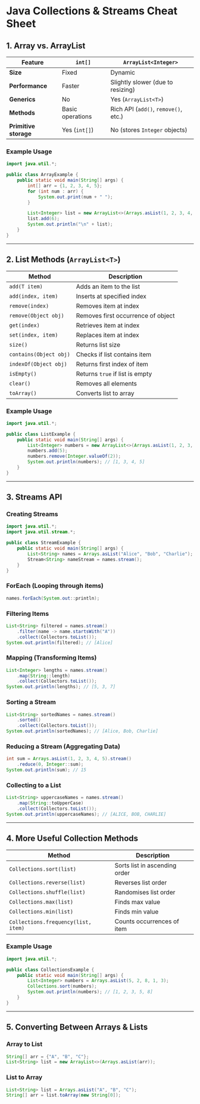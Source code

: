 # Java Collections & Streams Cheat Sheet

## **1. Array vs. ArrayList**

| Feature | `int[]` | `ArrayList<Integer>` |
|---------|--------|------------------|
| **Size** | Fixed | Dynamic |
| **Performance** | Faster | Slightly slower (due to resizing) |
| **Generics** | No | Yes (`ArrayList<T>`) |
| **Methods** | Basic operations | Rich API (`add()`, `remove()`, etc.) |
| **Primitive storage** | Yes (`int[]`) | No (stores `Integer` objects) |

### **Example Usage**
```java
import java.util.*;

public class ArrayExample {
    public static void main(String[] args) {
        int[] arr = {1, 2, 3, 4, 5};
        for (int num : arr) {
            System.out.print(num + " ");
        }

        List<Integer> list = new ArrayList<>(Arrays.asList(1, 2, 3, 4, 5));
        list.add(6);
        System.out.println("\n" + list);
    }
}
```

---

## **2. List Methods (`ArrayList<T>`)**

| Method | Description |
|--------|-------------|
| `add(T item)` | Adds an item to the list |
| `add(index, item)` | Inserts at specified index |
| `remove(index)` | Removes item at index |
| `remove(Object obj)` | Removes first occurrence of object |
| `get(index)` | Retrieves item at index |
| `set(index, item)` | Replaces item at index |
| `size()` | Returns list size |
| `contains(Object obj)` | Checks if list contains item |
| `indexOf(Object obj)` | Returns first index of item |
| `isEmpty()` | Returns `true` if list is empty |
| `clear()` | Removes all elements |
| `toArray()` | Converts list to array |

### **Example Usage**
```java
import java.util.*;

public class ListExample {
    public static void main(String[] args) {
        List<Integer> numbers = new ArrayList<>(Arrays.asList(1, 2, 3, 4));
        numbers.add(5);
        numbers.remove(Integer.valueOf(2));
        System.out.println(numbers); // [1, 3, 4, 5]
    }
}
```

---

## **3. Streams API**
### **Creating Streams**
```java
import java.util.*;
import java.util.stream.*;

public class StreamExample {
    public static void main(String[] args) {
        List<String> names = Arrays.asList("Alice", "Bob", "Charlie");
        Stream<String> nameStream = names.stream();
    }
}
```

### **ForEach (Looping through items)**
```java
names.forEach(System.out::println);
```

### **Filtering Items**
```java
List<String> filtered = names.stream()
    .filter(name -> name.startsWith("A"))
    .collect(Collectors.toList());
System.out.println(filtered); // [Alice]
```

### **Mapping (Transforming Items)**
```java
List<Integer> lengths = names.stream()
    .map(String::length)
    .collect(Collectors.toList());
System.out.println(lengths); // [5, 3, 7]
```

### **Sorting a Stream**
```java
List<String> sortedNames = names.stream()
    .sorted()
    .collect(Collectors.toList());
System.out.println(sortedNames); // [Alice, Bob, Charlie]
```

### **Reducing a Stream (Aggregating Data)**
```java
int sum = Arrays.asList(1, 2, 3, 4, 5).stream()
    .reduce(0, Integer::sum);
System.out.println(sum); // 15
```

### **Collecting to a List**
```java
List<String> uppercaseNames = names.stream()
    .map(String::toUpperCase)
    .collect(Collectors.toList());
System.out.println(uppercaseNames); // [ALICE, BOB, CHARLIE]
```

---

## **4. More Useful Collection Methods**

| Method | Description |
|--------|-------------|
| `Collections.sort(list)` | Sorts list in ascending order |
| `Collections.reverse(list)` | Reverses list order |
| `Collections.shuffle(list)` | Randomises list order |
| `Collections.max(list)` | Finds max value |
| `Collections.min(list)` | Finds min value |
| `Collections.frequency(list, item)` | Counts occurrences of item |

### **Example Usage**
```java
import java.util.*;

public class CollectionsExample {
    public static void main(String[] args) {
        List<Integer> numbers = Arrays.asList(5, 2, 8, 1, 3);
        Collections.sort(numbers);
        System.out.println(numbers); // [1, 2, 3, 5, 8]
    }
}
```

---

## **5. Converting Between Arrays & Lists**

### **Array to List**
```java
String[] arr = {"A", "B", "C"};
List<String> list = new ArrayList<>(Arrays.asList(arr));
```

### **List to Array**
```java
List<String> list = Arrays.asList("A", "B", "C");
String[] arr = list.toArray(new String[0]);
```
